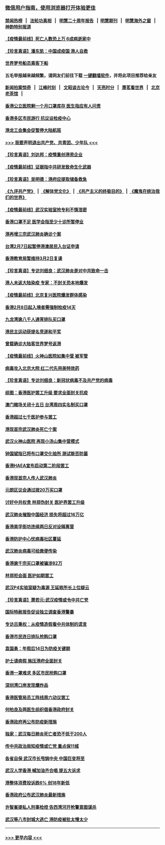 ### [微信用户指南，使用浏览器打开体验更佳](https://github.com/gfw-breaker/banned-news1/blob/master/indexes/wechat-guide.md?t=0)
#### [禁闻热榜](热点新闻.md?t=0)  &nbsp;&nbsp;|&nbsp;&nbsp; [法轮功真相](https://github.com/gfw-breaker/truth/blob/master/README.md?t=0) &nbsp;&nbsp;|&nbsp;&nbsp; [明慧二十周年报告](https://github.com/gfw-breaker/mh-reports/blob/master/README.md?t=0) &nbsp;&nbsp;|&nbsp;&nbsp;[明慧期刊](https://github.com/gfw-breaker/mh-qikan) &nbsp;&nbsp;|&nbsp;&nbsp; [明慧海外之窗](https://github.com/gfw-breaker/mh-news/blob/master/README.md?t=0) &nbsp;&nbsp;|&nbsp;&nbsp; [神韵特别报道](https://github.com/gfw-breaker/mh-news/blob/master/shenyun.md?t=0)
#### [【疫情最前线】死亡人数恐上万 6成病逝家中](../pages/nsc415/n11856687.md?t=02110411) 
#### [【珍言真语】潘东凯：中国成疫国 港人自救](../pages/nsc415/n11856962.md?t=02110411) 
#### [世界梦号船员乘客下船](../pages/nsc415/n11856883.md?t=02110411) 
#### 五毛举报越来越频繁，请网友们前往下载 [一键翻墙软件](https://github.com/gfw-breaker/ssr-accounts)，并将此项目推荐给亲友
#### [新闻拍案惊奇](https://github.com/gfw-breaker/banned-news1/blob/master/pages/link4.md) &nbsp;&nbsp;|&nbsp;&nbsp; [江峰时刻](https://github.com/gfw-breaker/banned-news1/blob/master/pages/link4.md) &nbsp;&nbsp;|&nbsp;&nbsp; [文昭谈古论今](https://github.com/gfw-breaker/banned-news1/blob/master/pages/link4.md) &nbsp;&nbsp;|&nbsp;&nbsp; [天亮时分](https://github.com/gfw-breaker/banned-news1/blob/master/pages/link4.md) &nbsp;&nbsp;|&nbsp;&nbsp; [萧茗看世界](https://github.com/gfw-breaker/banned-news1/blob/master/pages/link4.md) &nbsp;&nbsp;|&nbsp;&nbsp; [北京老茶馆](https://github.com/gfw-breaker/banned-news1/blob/master/pages/link4.md) &nbsp;&nbsp;|&nbsp;&nbsp; 
#### [香港公立医院剩一个月口罩库存 医生指应有人问责](../pages/nsc415/n11856875.md?t=02110411) 
#### [香港多区市民游行 抗议设检疫中心](../pages/nsc415/n11856866.md?t=02110411) 
#### [港龙工会集会促暂停大陆航班](../pages/nsc415/n11856840.md?t=02110411) 
#### [>>> 我要声明退出共产党、共青团、少年队 <<<](https://github.com/begood0513/goodnews/blob/master/quit/letter.md) 
#### [【珍言真语】刘达邦：疫情重创港资企业](../pages/nsc415/n11854274.md?t=02110411) 
#### [【疫情最前线】证据指中共研发致命生化武器](../pages/nsc415/n11853087.md?t=02110411) 
#### [【珍言真语】吴明德：港府应提取储备救急](../pages/nsc415/n11852734.md?t=02110411) 
#### [《九评共产党》](https://github.com/begood0513/9ping.md/blob/master/README.md) &nbsp;|&nbsp; [《解体党文化》](../../../../jtdwh.md/blob/master/README.md)  &nbsp;|&nbsp; [《共产主义的终极目的》](../../../../gczydzjmd.md/blob/master/README.md) &nbsp;|&nbsp; [《魔鬼在统治我们的世界》](../../../../mgztzwmdsj.md/blob/master/README.md) 
#### [【疫情最前线】武汉实验室抢专利不慎泄密](../pages/nsc415/n11850310.md?t=02110411) 
#### [香港口罩不足 医学会指至少十诊所暂停业](../pages/nsc415/n11850301.md?t=02110411) 
#### [港再增三宗武汉肺炎确诊个案](../pages/nsc415/n11850328.md?t=02110411) 
#### [台湾2月7日起暂停港澳居民入台证申请](../pages/nsc415/n11850304.md?t=02110411) 
#### [香港教育局暂维持3月2日复课](../pages/nsc415/n11850260.md?t=02110411) 
#### [【珍言真语】专访刘细良：武汉肺炎是对中共致命一击](../pages/nsc415/n11849934.md?t=02110411) 
#### [港人未返大陆染疫 专家：不封关恐本地爆发](../pages/nsc415/n11848021.md?t=02110411) 
#### [【疫情最前线】北京复兴医院爆发群体感染](../pages/nsc415/n11847626.md?t=02110411) 
#### [香港2月8日起入境者需强制检疫14天](../pages/nsc415/n11847658.md?t=02110411) 
#### [九龙湾逾八千人通宵排队买口罩](../pages/nsc415/n11847647.md?t=02110411) 
#### [港民主运动获提名竞逐和平奖](../pages/nsc415/n11847633.md?t=02110411) 
#### [曾载确诊大陆客世界梦号返港](../pages/nsc415/n11847608.md?t=02110411) 
#### [【疫情最前线】火神山医院如集中营 被军管](../pages/nsc415/n11847524.md?t=02110411) 
#### [病毒攻入北京大院 红二代先用美特效药](../pages/nsc415/n11847427.md?t=02110411) 
#### [【珍言真语】专访刘细良：新冠状病毒不及共产党的病毒](../pages/nsc415/n11847164.md?t=02110411) 
#### [组图：香港医护罢工升级 要求全面封关抗疫](../pages/nsc415/n11844107.md?t=02110411) 
#### [澳门赌场关闭十五日 台湾周四实名制买口罩](../pages/nsc415/n11845083.md?t=02110411) 
#### [香港超过七千医护参与罢工](../pages/nsc415/n11845051.md?t=02110411) 
#### [港现首宗武汉肺炎死亡个案](../pages/nsc415/n11844998.md?t=02110411) 
#### [武汉火神山医院 再现小汤山集中营模式](../pages/nsc415/n11844763.md?t=02110411) 
#### [钟国斌指已将布口罩交化验所 测试能否防菌](../pages/nsc415/n11842783.md?t=02110411) 
#### [香港HAEA宣布启动第二阶段罢工](../pages/nsc415/n11842723.md?t=02110411) 
#### [香港现首宗人传人武汉肺炎](../pages/nsc415/n11842766.md?t=02110411) 
#### [元朗区议会通过拨20万买口罩](../pages/nsc415/n11842754.md?t=02110411) 
#### [讨好中共权贵 林郑伪封关 医护界罢工升级](../pages/nsc415/n11842359.md?t=02110411) 
#### [武汉肺炎摧毁中国经济 损失将超过16万亿](../pages/nsc415/n11839723.md?t=02110411) 
#### [香港美孚街坊连续两日反对设隔离营](../pages/nsc415/n11839962.md?t=02110411) 
#### [香港防护中心忧病毒社区蔓延](../pages/nsc415/n11839933.md?t=02110411) 
#### [武汉肺炎病毒可经粪便传染](../pages/nsc415/n11839939.md?t=02110411) 
#### [香港逾千宗买口罩被骗涉82万](../pages/nsc415/n11839914.md?t=02110411) 
#### [林郑拒会面 医护如期罢工](../pages/nsc415/n11839892.md?t=02110411) 
#### [武汉P4实验室疑为毒源 王延轶所长上位疑云](../pages/nsc415/n11835543.md?t=02110411) 
#### [【珍言真语】萧若元:武汉疫情或令中共亡党](../pages/nsc415/n11829394.md?t=02110411) 
#### [国际特赦报告促设独立调查香港警暴](../pages/nsc415/n11833845.md?t=02110411) 
#### [专访吕秉权：从疫情造假看中共体制的谎言](../pages/nsc415/n11833813.md?t=02110411) 
#### [香港市民连日排队抢购口罩](../pages/nsc415/n11833794.md?t=02110411) 
#### [袁国勇：年假后14日为防疫关键期](../pages/nsc415/n11831088.md?t=02110411) 
#### [护士请病假 施压港府全面封关](../pages/nsc415/n11831030.md?t=02110411) 
#### [香港一罩难求 多区市民抢购口罩](../pages/nsc415/n11831002.md?t=02110411) 
#### [深圳湾口岸发现爆炸品](../pages/nsc415/n11828802.md?t=02110411) 
#### [香港医管局员工阵线周六动议罢工](../pages/nsc415/n11828762.md?t=02110411) 
#### [何柏良及两医生组织倡香港政府封关](../pages/nsc415/n11828749.md?t=02110411) 
#### [香港政府再公布防疫新措施](../pages/nsc415/n11828716.md?t=02110411) 
#### [独家：武汉每日肺炎死亡者恐不低于200人](../pages/nsc415/n11828240.md?t=02110411) 
#### [传中共政治局知疫情或亡党 重点保11城](../pages/nsc415/n11828145.md?t=02110411) 
#### [各省自保 武汉市长甩锅中央 中国巨变将至](../pages/nsc415/n11828021.md?t=02110411) 
#### [武汉人学香港 喊加油齐合唱 提五大诉求](../pages/nsc415/n11827046.md?t=02110411) 
#### [港整体消费投诉跌6% 创18年新低](../pages/nsc415/n11817280.md?t=02110411) 
#### [香港政府公布武汉肺炎最新措施](../pages/nsc415/n11817152.md?t=02110411) 
#### [许智峯提私人刑事检控 告西湾河开枪警意图谋杀](../pages/nsc415/n11817132.md?t=02110411) 
#### [武汉等八市封城大逃亡 港防疫被批太慢太少](../pages/nsc415/n11817058.md?t=02110411) 

----
#### [ >>> 更早内容 <<< ](../indexes/nsc415-earlier.md)
